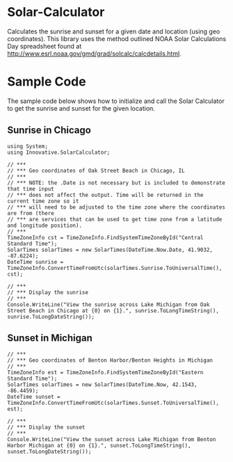 # Solar-Calculator #
Calculates the sunrise and sunset for a given date and location (using geo coordinates). This library uses the method outlined NOAA Solar Calculations Day spreadsheet found at http://www.esrl.noaa.gov/gmd/grad/solcalc/calcdetails.html.

# Sample Code #

The sample code below shows how to initialize and call the Solar Calculator to get the sunrise and sunset for the given location.

## Sunrise in Chicago ##

    using System;
    using Innovative.SolarCalculator;
    
    // ***
    // *** Geo coordinates of Oak Street Beach in Chicago, IL
    // ***
    // *** NOTE: the .Date is not necessary but is included to demonstrate that time input 
    // *** does not affect the output. Time will be returned in the current time zone so it 
    // *** will need to be adjusted to the time zone where the coordinates are from (there 
    // *** are services that can be used to get time zone from a latitude and longitude position).
    // ***
    TimeZoneInfo cst = TimeZoneInfo.FindSystemTimeZoneById("Central Standard Time");
    SolarTimes solarTimes = new SolarTimes(DateTime.Now.Date, 41.9032, -87.6224);
    DateTime sunrise = TimeZoneInfo.ConvertTimeFromUtc(solarTimes.Sunrise.ToUniversalTime(), cst);
    
    // ***
    // *** Display the sunrise
    // ***
    Console.WriteLine("View the sunrise across Lake Michigan from Oak Street Beach in Chicago at {0} on {1}.", sunrise.ToLongTimeString(), sunrise.ToLongDateString());

## Sunset in Michigan ##

    // ***
    // *** Geo coordinates of Benton Harbor/Benton Heights in Michigan
    // ***
    TimeZoneInfo est = TimeZoneInfo.FindSystemTimeZoneById("Eastern Standard Time");              
    SolarTimes solarTimes = new SolarTimes(DateTime.Now, 42.1543, -86.4459);
    DateTime sunset = TimeZoneInfo.ConvertTimeFromUtc(solarTimes.Sunset.ToUniversalTime(), est);
    
    // ***
    // *** Display the sunset
    // ***
    Console.WriteLine("View the sunset across Lake Michigan from Benton Harbor Michigan at {0} on {1}.", sunset.ToLongTimeString(), sunset.ToLongDateString());
